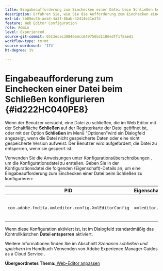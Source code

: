 ```yaml
---
title: Eingabeaufforderung zum Einchecken einer Datei beim Schließen konfigurieren
description: Erfahren Sie, wie Sie die Aufforderung zum Einchecken einer Datei beim Schließen konfigurieren
exl-id: 5b09ec46-aea4-4a3f-8bab-42414e31e37d
feature: Web Editor Configuration
role: Admin
level: Experienced
source-git-commit: 0513ecac38840a4cc649758bd1180edff1f8aed1
workflow-type: tm+mt
source-wordcount: '174'
ht-degree: 1%

---
```


# Eingabeaufforderung zum Einchecken einer Datei beim Schließen konfigurieren {#id222HC040PE8}

Wenn der Benutzer versucht, eine Datei zu schließen, die im Web Editor mit der Schaltfläche **Schließen** auf der Registerkarte der Datei geöffnet ist, oder mit der Option **Schließen** im Menü &quot;Optionen&quot;wird ein Dialogfeld angezeigt, wenn die Datei nicht gespeicherte Daten oder eine nicht gespeicherte Version aufweist. Der Benutzer wird aufgefordert, die Datei zu entsperren, wenn sie gesperrt ist.

Verwenden Sie die Anweisungen unter [Konfigurationsüberschreibungen](download-install-additional-config-override.md#) , um die Konfigurationsdatei zu erstellen. Geben Sie in der Konfigurationsdatei die folgenden \(Eigenschaft\)-Details an, um eine Eingabeaufforderung zum Einchecken einer Datei beim Schließen zu konfigurieren:

| PID | Eigenschaftenschlüssel | Eigenschaftswert |
|---|------------|--------------|
| `com.adobe.fmdita.xmleditor.config.XmlEditorConfig` | `xmleditor.checkin` | Boolesch \( true/false\).<br> **Standardwert**: false |

Wenn diese Konfiguration aktiviert ist, ist im Dialogfeld standardmäßig das Kontrollkästchen **Datei entsperren** aktiviert.

Weitere Informationen finden Sie im Abschnitt *Szenarien schließen und speichern* im Handbuch Verwenden von Adobe Experience Manager Guides as a Cloud Service .

**Übergeordnetes Thema:**[ Web-Editor anpassen](conf-web-editor.md)
